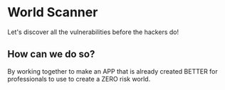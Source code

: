 # World Scanner
Let's discover all the vulnerabilities before the hackers do!

## How can we do so?
By working together to make an APP that is already created BETTER for professionals to use to create a ZERO risk world.
